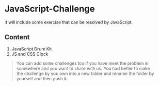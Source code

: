 # JavaScript-Challenge
It will include some exercise that can be resolved by JavaScript.

## Content
1. JavaScript Drum Kit
2. JS and CSS Clock


> You can add some challenges too if you have meet the problem in somewhere and you want to share with us.
> You had better to make the challenge by you own into a new folder and rename the folder by yourself and then push it.
